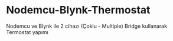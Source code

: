 # Nodemcu-Blynk-Thermostat
Nodemcu ve Blynk ile 2 cihazı (Çoklu - Multiple) Bridge kullanarak Termostat yapımı
